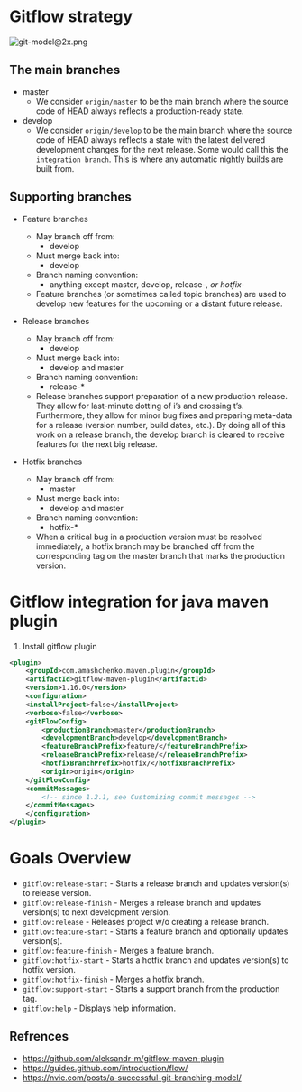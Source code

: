# Gitflow strategy
![git-model@2x.png](https://nvie.com/img/git-model@2x.png)

## The main branches 

- master
    - We consider `origin/master` to be the main branch where the source code of HEAD always reflects a production-ready state.
- develop
    - We consider `origin/develop` to be the main branch where the source code of HEAD always reflects a state with the latest delivered development changes for the next release. Some would call this the `integration branch`. This is where any automatic nightly builds are built from.

## Supporting branches

- Feature branches
    - May branch off from:
        - develop 
    - Must merge back into:
        - develop 
    - Branch naming convention:
        - anything except master, develop, release-*, or hotfix-*
    - Feature branches (or sometimes called topic branches) are used to develop new features for the upcoming or a distant future release. 

- Release branches
    - May branch off from:
        - develop
    - Must merge back into:
        - develop and master
    - Branch naming convention:
        - release-* 
    - Release branches support preparation of a new production release. They allow for last-minute dotting of i’s and crossing t’s. Furthermore, they allow for minor bug fixes and preparing meta-data for a release (version number, build dates, etc.). By doing all of this work on a release branch, the develop branch is cleared to receive features for the next big release.

- Hotfix branches
    - May branch off from:
        - master
    - Must merge back into:
        - develop and master
    - Branch naming convention:
        - hotfix-* 
    - When a critical bug in a production version must be resolved immediately, a hotfix branch may be branched off from the corresponding tag on the master branch that marks the production version.

# Gitflow integration for java maven plugin
1. Install gitflow plugin

```xml
<plugin>
    <groupId>com.amashchenko.maven.plugin</groupId>
    <artifactId>gitflow-maven-plugin</artifactId>
    <version>1.16.0</version>
    <configuration>
    <installProject>false</installProject>
    <verbose>false</verbose>
    <gitFlowConfig>
        <productionBranch>master</productionBranch>
        <developmentBranch>develop</developmentBranch>
        <featureBranchPrefix>feature/</featureBranchPrefix>
        <releaseBranchPrefix>release/</releaseBranchPrefix>
        <hotfixBranchPrefix>hotfix/</hotfixBranchPrefix>
        <origin>origin</origin>
    </gitFlowConfig>
    <commitMessages>
        <!-- since 1.2.1, see Customizing commit messages -->
    </commitMessages>
    </configuration>
</plugin>
```

# Goals Overview

- `gitflow:release-start` - Starts a release branch and updates version(s) to release version.
- `gitflow:release-finish` - Merges a release branch and updates version(s) to next development version.
- `gitflow:release` - Releases project w/o creating a release branch.
- `gitflow:feature-start` - Starts a feature branch and optionally updates version(s).
- `gitflow:feature-finish` - Merges a feature branch.
- `gitflow:hotfix-start` - Starts a hotfix branch and updates version(s) to hotfix version.
- `gitflow:hotfix-finish` - Merges a hotfix branch.
- `gitflow:support-start` - Starts a support branch from the production tag.
- `gitflow:help` - Displays help information.


## Refrences

- https://github.com/aleksandr-m/gitflow-maven-plugin
- https://guides.github.com/introduction/flow/
- https://nvie.com/posts/a-successful-git-branching-model/
